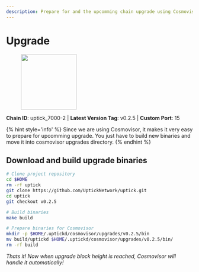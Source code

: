 ```yaml
---
description: Prepare for and the upcomming chain upgrade using Cosmovisor.
---
```


# Upgrade

<figure><img src="https://raw.githubusercontent.com/kj89/testnet_manuals/main/pingpub/logos/uptick.png" width="150" alt=""><figcaption></figcaption></figure>

**Chain ID**: uptick_7000-2 | **Latest Version Tag**: v0.2.5 | **Custom Port**: 15

{% hint style='info' %}
Since we are using Cosmovisor, it makes it very easy to prepare for upcomming upgrade.
You just have to build new binaries and move it into cosmovisor upgrades directory.
{% endhint %}

## Download and build upgrade binaries

```bash
# Clone project repository
cd $HOME
rm -rf uptick
git clone https://github.com/UptickNetwork/uptick.git
cd uptick
git checkout v0.2.5

# Build binaries
make build

# Prepare binaries for Cosmovisor
mkdir -p $HOME/.uptickd/cosmovisor/upgrades/v0.2.5/bin
mv build/uptickd $HOME/.uptickd/cosmovisor/upgrades/v0.2.5/bin/
rm -rf build
```

*Thats it! Now when upgrade block height is reached, Cosmovisor will handle it automatically!*
